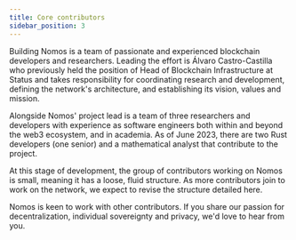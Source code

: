 ```yaml
---
title: Core contributors
sidebar_position: 3
---
```


Building Nomos is a team of passionate and experienced blockchain developers and researchers. Leading the effort is Álvaro Castro-Castilla who previously held the position of Head of Blockchain Infrastructure at Status and takes responsibility for coordinating research and development, defining the network's architecture, and establishing its vision, values and mission.   

Alongside Nomos' project lead is a team of three researchers and developers with experience as software engineers both within and beyond the web3 ecosystem, and in academia. As of June 2023, there are two Rust developers (one senior) and a mathematical analyst that contribute to the project. 

At this stage of development, the group of contributors working on Nomos is small, meaning it has a loose, fluid structure. As more contributors join to work on the network, we expect to revise the structure detailed here. 

Nomos is keen to work with other contributors. If you share our passion for decentralization, individual sovereignty and privacy, we'd love to hear from you.  
